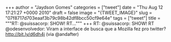 
+++
author = "Jaydson Gomes"
categories = ["tweet"]
date = "Thu Aug 12 17:21:27 +0000 2010"
draft = false
image = "{TWEET_IMAGE}"
slug = "07f8717d703eaaf3b79c98b42df8bcc50cf9e64e"
tags = ["tweet"]
title = """RT: @suissacorp: SHOW! RT..."""
+++
RT: @suissacorp: SHOW! RT @odesenvolvedor: Viram a interface de busca que a Mozilla fez pro twitter? http://bit.ly/d6dh4j (via @andafter)
